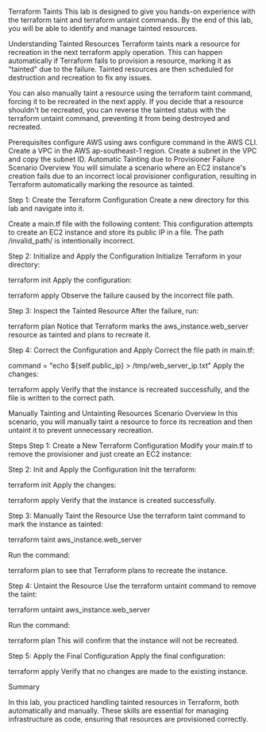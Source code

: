 Terraform Taints
This lab is designed to give you hands-on experience with the terraform taint and terraform untaint commands. By the end of this lab, you will be able to identify and manage tainted resources.

Understanding Tainted Resources
Terraform taints mark a resource for recreation in the next terraform apply operation. This can happen automatically if Terraform fails to provision a resource, marking it as "tainted" due to the failure. Tainted resources are then scheduled for destruction and recreation to fix any issues.

You can also manually taint a resource using the terraform taint command, forcing it to be recreated in the next apply. If you decide that a resource shouldn't be recreated, you can reverse the tainted status with the terraform untaint command, preventing it from being destroyed and recreated.

Prerequisites
configure AWS using aws configure command in the AWS CLI.
Create a VPC in the AWS ap-southeast-1 region.
Create a subnet in the VPC and copy the subnet ID.
Automatic Tainting due to Provisioner Failure
Scenario Overview
You will simulate a scenario where an EC2 instance's creation fails due to an incorrect local provisioner configuration, resulting in Terraform automatically marking the resource as tainted.

Step 1: Create the Terraform Configuration
Create a new directory for this lab and navigate into it.

Create a main.tf file with the following content:
This configuration attempts to create an EC2 instance and store its public IP in a file. The path /invalid_path/ is intentionally incorrect.

Step 2: Initialize and Apply the Configuration
Initialize Terraform in your directory:

terraform init
Apply the configuration:

terraform apply
Observe the failure caused by the incorrect file path.

Step 3: Inspect the Tainted Resource
After the failure, run:

terraform plan
Notice that Terraform marks the aws_instance.web_server resource as tainted and plans to recreate it.

Step 4: Correct the Configuration and Apply
Correct the file path in main.tf:

command = "echo ${self.public_ip} > /tmp/web_server_ip.txt"
Apply the changes:

terraform apply
Verify that the instance is recreated successfully, and the file is written to the correct path.

Manually Tainting and Untainting Resources
Scenario Overview
In this scenario, you will manually taint a resource to force its recreation and then untaint it to prevent unnecessary recreation.

Steps
Step 1: Create a New Terraform Configuration
Modify your main.tf to remove the provisioner and just create an EC2 instance:

Step 2: Init and Apply the Configuration
Init the terraform:

terraform init
Apply the changes:

terraform apply
Verify that the instance is created successfully.

Step 3: Manually Taint the Resource
Use the terraform taint command to mark the instance as tainted:

terraform taint aws_instance.web_server

Run the command:

terraform plan
to see that Terraform plans to recreate the instance.

Step 4: Untaint the Resource
Use the terraform untaint command to remove the taint:

terraform untaint aws_instance.web_server

Run the command:

terraform plan
This will confirm that the instance will not be recreated.

Step 5: Apply the Final Configuration
Apply the final configuration:

terraform apply
Verify that no changes are made to the existing instance.

Summary

In this lab, you practiced handling tainted resources in Terraform, both automatically and manually. These skills are essential for managing infrastructure as code, ensuring that resources are provisioned correctly.